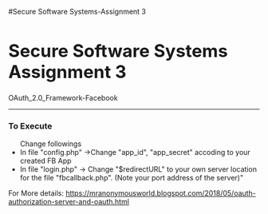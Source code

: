 #Secure Software Systems-Assignment 3

<h1 style="font-size: 35px;">Secure Software Systems </br> Assignment 3</h1>
        <p>OAuth_2.0_Framework-Facebook</p>
    <hr>
<h3>To Execute</h3>

<ul>
        Change followings
        <li>In file "config.php" ->Change "app_id", "app_secret" accoding to your created FB App </li>
        <li>In file "login.php" -> Change "$redirectURL" to your own server location for the file "fbcallback.php". (Note your port address of the server)"
</ul>


For More details: https://mranonymousworld.blogspot.com/2018/05/oauth-authorization-server-and-oauth.html



